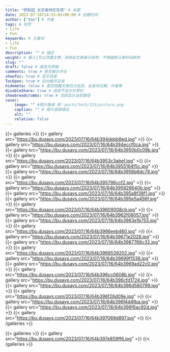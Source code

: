 ```yaml
---
title: "颐和园 北京奥林匹克塔" # 标题
date: 2023-07-16T14:53:01+08:00 # 创建时间
author: ["Xan"] # 作者
tags: # 标签
- Life
- Fun
keywords: # 关键词
- Life
- Fun
description: "" # 描述
weight: # 输入1可以顶置文章，用来给文章展示排序，不填就默认按时间排序
slug: ""
draft: false # 是否为草稿
comments: true # 是否展示评论
showToc: true # 显示目录
TocOpen: true # 自动展开目录
hidemeta: false # 是否隐藏文章的元信息，如发布日期、作者等
disableShare: true # 底部不显示分享栏
showbreadcrumbs: true # 顶部显示当前路径
cover:
    image: "" #图片路径 例：posts/tech/123/picture.png
    caption: "" # 图片底部描述
    alt: ""
    relative: false
---
```


{{< galleries >}}
{{< gallery src="https://bu.dusays.com/2023/07/16/64b394debb8ed.jpg" >}}
{{< gallery src="https://bu.dusays.com/2023/07/16/64b394eccf0ca.jpg" >}}
{{< gallery src="https://bu.dusays.com/2023/07/16/64b3950b0c09b.jpg" >}}
{{< gallery src="https://bu.dusays.com/2023/07/16/64b3953c3abef.jpg" >}}
{{< gallery src="https://bu.dusays.com/2023/07/16/64b3955164f5c.jpg" >}}
{{< gallery src="https://bu.dusays.com/2023/07/16/64b3956b6dc78.jpg" >}}
{{< gallery src="https://bu.dusays.com/2023/07/16/64b395796ccf2.jpg" >}}
{{< gallery src="https://bu.dusays.com/2023/07/16/64b395926640b.jpg" >}}
{{< gallery src="https://bu.dusays.com/2023/07/16/64b395a8f38f1.jpg" >}}
{{< gallery src="https://bu.dusays.com/2023/07/16/64b395e5a456f.jpg" >}}
{{< gallery src="https://bu.dusays.com/2023/07/16/64b39609008cb.jpg" >}}
{{< gallery src="https://bu.dusays.com/2023/07/16/64b3962f08057.jpg" >}}
{{< gallery src="https://bu.dusays.com/2023/07/16/64b3963e1b755.jpg" >}}
{{< gallery src="https://bu.dusays.com/2023/07/16/64b3966eeb460.jpg" >}}
{{< gallery src="https://bu.dusays.com/2023/07/16/64b39671e2028.jpg" >}}
{{< gallery src="https://bu.dusays.com/2023/07/16/64b3967766c32.jpg" >}}
{{< gallery src="https://bu.dusays.com/2023/07/16/64b3969539202.jpg" >}}
{{< gallery src="https://bu.dusays.com/2023/07/16/64b39699f1536.jpg" >}}
{{< gallery src="https://bu.dusays.com/2023/07/16/64b3969ad22c0.jpg" >}}
{{< gallery src="https://bu.dusays.com/2023/07/16/64b396cc0608b.jpg" >}}
{{< gallery src="https://bu.dusays.com/2023/07/16/64b396cfd1724.jpg" >}}
{{< gallery src="https://bu.dusays.com/2023/07/16/64b396d580799.jpg" >}}
{{< gallery src="https://bu.dusays.com/2023/07/16/64b396f26d09e.jpg" >}}
{{< gallery src="https://bu.dusays.com/2023/07/16/64b396f4d4fba.jpg" >}}
{{< gallery src="https://bu.dusays.com/2023/07/16/64b396f6ac92d.jpg" >}}
{{< gallery src="https://bu.dusays.com/2023/07/16/64b397069d897.jpg" >}}
{{< /galleries >}}

{{< galleries >}}
{{< gallery src="https://bu.dusays.com/2023/07/16/64b397e859ff6.jpg" >}}
{{< /galleries >}}
